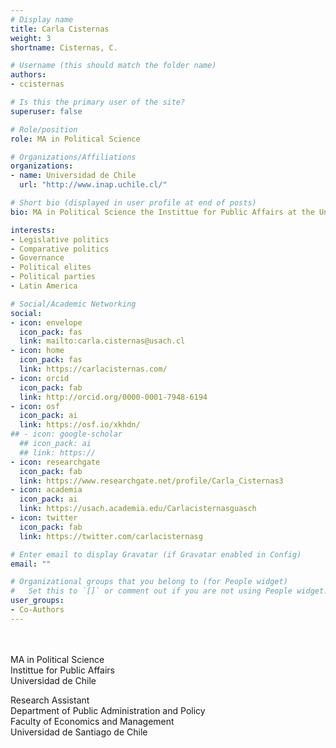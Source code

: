```yaml
---
# Display name
title: Carla Cisternas
weight: 3
shortname: Cisternas, C.

# Username (this should match the folder name)
authors:
- ccisternas

# Is this the primary user of the site?
superuser: false

# Role/position
role: MA in Political Science

# Organizations/Affiliations
organizations:
- name: Universidad de Chile
  url: "http://www.inap.uchile.cl/"

# Short bio (displayed in user profile at end of posts)
bio: MA in Political Science the Instittue for Public Affairs at the Universidad de Chile. Research Assistant at the Universidad de Santiago de Chile.

interests:
- Legislative politics
- Comparative politics
- Governance
- Political elites
- Political parties
- Latin America

# Social/Academic Networking
social:
- icon: envelope
  icon_pack: fas
  link: mailto:carla.cisternas@usach.cl
- icon: home
  icon_pack: fas
  link: https://carlacisternas.com/
- icon: orcid
  icon_pack: fab
  link: http://orcid.org/0000-0001-7948-6194
- icon: osf
  icon_pack: ai
  link: https://osf.io/xkhdn/
## - icon: google-scholar
  ## icon_pack: ai
  ## link: https://
- icon: researchgate
  icon_pack: fab
  link: https://www.researchgate.net/profile/Carla_Cisternas3
- icon: academia
  icon_pack: ai
  link: https://usach.academia.edu/Carlacisternasguasch
- icon: twitter
  icon_pack: fab
  link: https://twitter.com/carlacisternasg

# Enter email to display Gravatar (if Gravatar enabled in Config)
email: ""

# Organizational groups that you belong to (for People widget)
#   Set this to `[]` or comment out if you are not using People widget.
user_groups:
- Co-Authors
---
```


\
\
MA in Political Science \
Instittue for Public Affairs \
Universidad de Chile

Research Assistant \
Department of Public Administration and Policy \
Faculty of Economics and Management \
Universidad de Santiago de Chile
